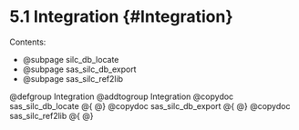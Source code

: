 # 5.1 Integration   {#Integration}

Contents:

- @subpage silc_db_locate 
- @subpage sas_silc_db_export 
- @subpage sas_silc_ref2lib

@defgroup Integration
@addtogroup Integration
@copydoc sas_silc_db_locate
@{
@}
@copydoc sas_silc_db_export
@{
@}
@copydoc sas_silc_ref2lib
@{
@}
